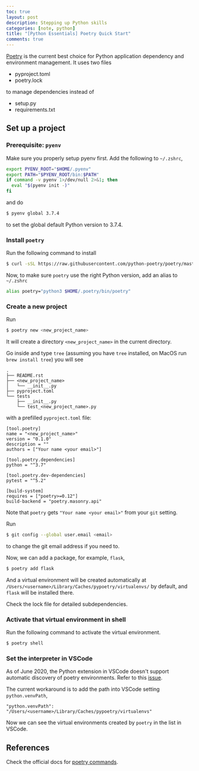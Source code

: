 ```yaml
---
toc: true
layout: post
description: Stepping up Python skills
categories: [note, python]
title: "[Python Essentials] Poetry Quick Start"
comments: true
---
```


[Poetry](https://python-poetry.org/) is the current best choice for Python application dependency and environment management. It uses two files

- pyproject.toml
- poetry.lock

to manage dependencies instead of

- setup.py
- requirements.txt

## Set up a project

### Prerequisite: `pyenv`

Make sure you properly setup pyenv first. Add the following to `~/.zshrc`,

```zsh
export PYENV_ROOT="$HOME/.pyenv"
export PATH="$PYENV_ROOT/bin:$PATH"
if command -v pyenv 1>/dev/null 2>&1; then
  eval "$(pyenv init -)"
fi
```

and do

```zsh
$ pyenv global 3.7.4
```

to set the global default Python version to 3.7.4.

### Install `poetry`

Run the following command to install

```zsh
$ curl -sSL https://raw.githubusercontent.com/python-poetry/poetry/master/get-poetry.py | python
```

Now, to make sure `poetry` use the right Python version, add an alias to `~/.zshrc`

```zsh
alias poetry="python3 $HOME/.poetry/bin/poetry"
```

### Create a new project

Run

```zsh
$ poetry new <new_project_name>
```

It will create a directory `<new_project_name>` in the current directory.

Go inside and type `tree` (assuming you have `tree` installed, on MacOS run `brew install tree`) you will see

```
.
├── README.rst
├── <new_project_name>
│   └── __init__.py
├── pyproject.toml
└── tests
    ├── __init__.py
    └── test_<new_project_name>.py
```

with a prefilled `pyproject.toml` file:

```
[tool.poetry]
name = "<new_project_name>"
version = "0.1.0"
description = ""
authors = ["Your name <your email>"]

[tool.poetry.dependencies]
python = "^3.7"

[tool.poetry.dev-dependencies]
pytest = "^5.2"

[build-system]
requires = ["poetry>=0.12"]
build-backend = "poetry.masonry.api"
```

Note that `poetry` gets `"Your name <your email>"` from your `git` setting.

Run

```zsh
$ git config --global user.email <email>
```

to change the git email address if you need to.

Now, we can add a package, for example, `flask`,

```zsh
$ poetry add flask
```

And a virtual environment will be created automatically at `/Users/<username>/Library/Caches/pypoetry/virtualenvs/` by default, and `flask` will be installed there.

Check the lock file for detailed subdependencies.

### Activate that virtual environment in shell

Run the following command to activate the virtual environment.

```zsh
$ poetry shell
```

### Set the interpreter in VSCode

As of June 2020, the Python extension in VSCode doesn't support automatic discovery of poetry environments. Refer to this [issue](https://github.com/microsoft/vscode-python/issues/8372).

The current workaround is to add the path into VSCode setting `python.venvPath`,

```
"python.venvPath": "/Users/<username>/Library/Caches/pypoetry/virtualenvs"
```

Now we can see the virtual environments created by `poetry` in the list in VSCode.

## References

Check the official docs for [poetry commands](https://python-poetry.org/docs/cli/).
